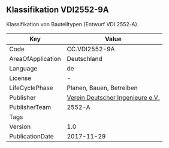 ## Klassifikation VDI2552-9A
Klassifikation von Bauteiltypen (Entwurf VDI 2552-A).

Key | Value |
--|--|
Code | CC.VDI2552-9A |  
AreaOfApplication | Deutschland |  
Language | de |  
License | - |  
LifeCyclePhase | Planen, Bauen, Betreiben |  
Publisher | [Verein Deutscher Ingenieure e.V.](http://www.btga.de/) |  
PublisherTeam | 2552-A |  
Tags |  |  
Version | 1.0 |  
PublicationDate | 2017-11-29 |  
